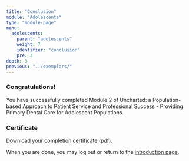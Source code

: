 ```yaml
---
title: "Conclusion"
module: "Adolescents"
type: "module-page"
menu:
  adolescents:
    parent: "adolescents"
    weight: 7
    identifier: "conclusion"
    pre: 3
depth: 3
previous: "../exemplars/"
---
```

<h3>Congratulations!</h3><div class="pageblock"><p>You have successfully completed Module 2 of Uncharted: a Population-based Approach to Patient Service and Professional Success - Providing Primary Dental Care for Adolescent Populations.</p>
</div><h3>Certificate</h3><div class="pageblock"><div class="maintext">
<p><a href="https://www1.columbia.edu/sec/ccnmtl/remote/static/pass/pdf/PASS_Adolescent_Completion_Certificate.pdf" target="blank">Download</a> your completion certificate (pdf).</p>
<p>When you are done, you may log out or return to the <a href="/">introduction page</a>.</p>
</div>
</div>